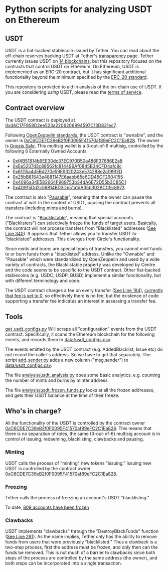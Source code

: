 # Python scripts for analyzing USDT on Ethereum

## USDT

USDT is a fiat-backed stablecoin issued by Tether.  You can read about the off-chain reserves backing USDT at Tether's [transparency](https://tether.to/en/transparency/) page.
Tether currently issues USDT on [14 blockchains](https://tether.to/en/transparency/), but this repository focuses on the contracts that control USDT on Ethereum.
On Ethereum, USDT is implemented as an ERC-20 contract, but it has significant additional functionality beyond the minimum specified by the [ERC-20 standard](https://ethereum.org/en/developers/docs/standards/tokens/erc-20/).

This repository is provided to aid in analysis of the on-chain use of USDT.  If you are considering *using* USDT, please read the [terms of service](https://tether.to/en/legal/).

## Contract overview

The USDT contract is deployed at [0xdAC17F958D2ee523a2206206994597C13D831ec7](https://etherscan.io/address/0xdac17f958d2ee523a2206206994597c13d831ec7).

Following [OpenZeppelin standards](https://docs.openzeppelin.com/contracts/2.x/api/ownership#Ownable), the USDT contract is "ownable", 
and the owner is [0xC6CDE7C39eB2f0F0095F41570af89eFC2C1Ea828](https://etherscan.io/address/0xC6CDE7C39eB2f0F0095F41570af89eFC2C1Ea828).
The owner is [Gnosis Safe](https://gnosis-safe.io/).  This multisig wallet is a 3-out-of-6 multisig, controlled by the following 6 Externally Owned Accounts

* [0xf4B51B14b9EE30dc37EC970B50a486F37686E2a8](https://etherscan.io/address/0xf4B51B14b9EE30dc37EC970B50a486F37686E2a8)
* [0xEe5207d3c88562fc814496Af0845B34CFD4afc8c](https://etherscan.io/address/0xEe5207d3c88562fc814496Af0845B34CFD4afc8c)
* [0x61D5a4d5Bd270e59E9320243e574288e2a199fED](https://etherscan.io/address/0x61D5a4d5Bd270e59E9320243e574288e2a199fED)
* [0x25bB61643e4881147E6aabb65e6DD45CF2904155](https://etherscan.io/address/0x25bB61643e4881147E6aabb65e6DD45CF2904155)
* [0x4096a34E582664F969753b34dA6E72D55b3C85C1](https://etherscan.io/address/0x4096a34E582664F969753b34dA6E72D55b3C85C1)
* [0x4D915Dd2c56814BD3Db51a1dA35b302BCC9c8973](https://etherscan.io/address/0x4D915Dd2c56814BD3Db51a1dA35b302BCC9c8973)

The contract is also "[Pausable](https://docs.openzeppelin.com/contracts/4.x/api/security#Pausable)", meaning that the owner can pause the contract at will.  In the context of 
USDT, pausing the contract prevents all transfers (including mints and burns).

The contract is "[Blacklistable](https://github.com/centrehq/centre-tokens/blob/master/contracts/v1/Blacklistable.sol)", meaning that special accounts ("Blacklisters") can selectively 
freeze the funds of target users.  Basically, the contract will not process transfers from "Blacklisted" addresses ([See Line 340](https://etherscan.io/address/0xdac17f958d2ee523a2206206994597c13d831ec7#code)).
It appears that Tether allows you to transfer USDT *to* "blacklisted" addresses.  This diverges from Circle's functionality.

Since mints and burns are special types of transfers, you cannot mint funds to or burn funds from a "blacklisted" address.
Unlike the "Ownable" and "Pausable" which were standardized by OpenZeppelin and used by a wide variety of contracts, the Blacklistable property was developed by Centre and the code seems to be specific to the USDT 
contract.  Other fiat-backed stablecoins (e.g. USDC, USDP, BUSD) implement a similar functionality, but with different terminology and code.

The USDT contract charges a fee on every transfer ([See Line 184](https://etherscan.io/address/0xdac17f958d2ee523a2206206994597c13d831ec7#code#L184)), [currently that fee is set to 0](https://etherscan.io/address/0xdac17f958d2ee523a2206206994597c13d831ec7#readContract#F17), 
so effectively there is no fee, but the existence of code supporting a transfer fee indicates an interest in assessing a transfer fee.

## Tools

[get_usdt_configs.py](get_usdt_configs.py) Will scrape all "configuration" events from the USDT contract.  Specifically, it scans the Ethereum blockchain for the following events, 
and records them to [data/usdt_configs.csv](data/usdt_configs.csv).

The events emitted by the USDT contract (e.g. AddedBlacklist, Issue etc) do *not* record the caller's address.  So we have to get that separately.
The script [add_sender.py](add_sender.py) adds a new column ("msg.sender") to [data/usdt_configs.csv](data/usdt_configs.csv).

The file [analysis/usdt_analysis.py](analysis/usdt_analysis.py) does some basic analytics, e.g. counting the number of mints and burns by minter address.

The file [analysis/usdt_frozen_funds.py](analysis/usdt_frozen_funds.py) looks at all the frozen addresses, and gets their USDT balance at the time of their freeze.

## Who's in charge?

All the functionality of the USDT is controlled by the contract owner [0xC6CDE7C39eB2f0F0095F41570af89eFC2C1Ea828](https://etherscan.io/address/0xC6CDE7C39eB2f0F0095F41570af89eFC2C1Ea828).
This means that there is no separation of roles, the same (3-out-of-6) multisig account is in control of issuing, redeeming, blacklisting, clawbacks and pausing.

### Minting

USDT calls the process of "minting" new tokens "issuing."
Issuing new USDT is controlled by the contract owner [0xC6CDE7C39eB2f0F0095F41570af89eFC2C1Ea828](https://etherscan.io/address/0xC6CDE7C39eB2f0F0095F41570af89eFC2C1Ea828).

### Freezing

Tether calls the process of freezing an account's USDT "blacklisting."  

To date, [809 accounts have been frozen](https://bloxy.info/txs/events_sc/0xdac17f958d2ee523a2206206994597c13d831ec7?signature_id=37764)

### Clawbacks

USDT implements "clawbacks" through the "DestroyBlackFunds" function ([See Line 291](https://etherscan.io/address/0xdac17f958d2ee523a2206206994597c13d831ec7#code#L291)).
As the name implies, Tether only has the ability to remove funds from users that were previously "blacklisted."  Thus a clawback is a two-step process, first the address 
must be frozen, and only then can the funds be removed.  This is not much of a barrier to clawbacks since both steps of the process are controlled by the same address (the owner), 
and both steps can be incorporated into a single transaction.
